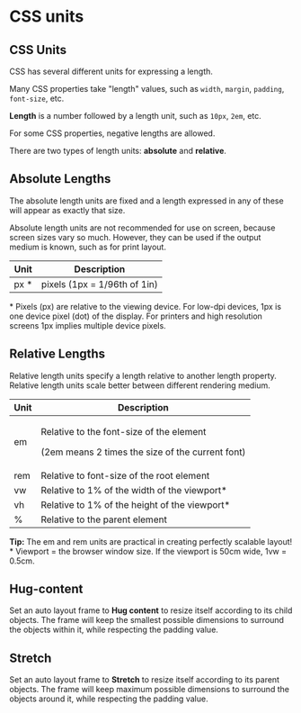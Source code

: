 # CSS units

## CSS Units

CSS has several different units for expressing a length.

Many CSS properties take "length" values, such as `width`, `margin`, `padding`, `font-size`, etc.

**Length** is a number followed by a length unit, such as `10px`, `2em`, etc.

For some CSS properties, negative lengths are allowed.

There are two types of length units: **absolute** and **relative**.

## Absolute Lengths

The absolute length units are fixed and a length expressed in any of these will appear as exactly that size.

Absolute length units are not recommended for use on screen, because screen sizes vary so much. However, they can be used if the output medium is known, such as for print layout.

| Unit  | Description                  |
| ----- | ---------------------------- |
| px \* | pixels (1px = 1/96th of 1in) |

\* Pixels (px) are relative to the viewing device. For low-dpi devices, 1px is one device pixel (dot) of the display. For printers and high resolution screens 1px implies multiple device pixels.

## Relative Lengths

Relative length units specify a length relative to another length property. Relative length units scale better between different rendering medium.



| Unit | Description                                                                                             |
| ---- | ------------------------------------------------------------------------------------------------------- |
| em   | <p>Relative to the font-size of the element </p><p>(2em means 2 times the size of the current font)</p> |
| rem  | Relative to font-size of the root element                                                               |
| vw   | Relative to 1% of the width of the viewport\*                                                           |
| vh   | Relative to 1% of the height of the viewport\*                                                          |
| %    | Relative to the parent element                                                                          |

**Tip:** The em and rem units are practical in creating perfectly scalable layout!\
\* Viewport = the browser window size. If the viewport is 50cm wide, 1vw = 0.5cm.

## Hug-content

Set an auto layout frame to **Hug content** to resize itself according to its child objects. The frame will keep the smallest possible dimensions to surround the objects within it, while respecting the padding value.

## Stretch

Set an auto layout frame to **Stretch** to resize itself according to its parent objects. The frame will keep maximum possible dimensions to surround the objects around it, while respecting the padding value.

